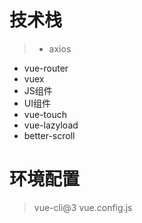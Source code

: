 # 技术栈
>  - axios
   - vue-router
   - vuex
   - JS组件
   - UI组件
   - vue-touch
   - vue-lazyload
   - better-scroll

# 环境配置
> vue-cli@3
  vue.config.js